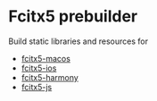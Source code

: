 # Fcitx5 prebuilder

Build static libraries and resources for
* [fcitx5-macos](https://github.com/fcitx-contrib/fcitx5-macos)
* [fcitx5-ios](https://github.com/fcitx-contrib/fcitx5-ios)
* [fcitx5-harmony](https//github.com/fcitx-contrib/fcitx5-harmony)
* [fcitx5-js](https://github.com/fcitx-contrib/fcitx5-js)
